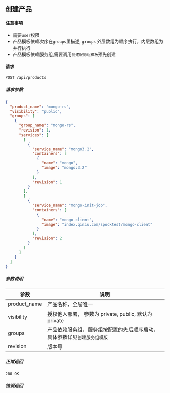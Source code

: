 ## 创建产品

#### 注意事项

- 需要`user`权限
- 产品模板依赖次序在`groups`里描述, `groups` 外层数组为顺序执行，内层数组为并行执行
- 产品模板依赖服务组,需要调用`创建服务组模板`预先创建

#### 请求

```
POST /api/products
```

##### 请求参数

```json
{
  "product_name": "mongo-rs",
  "visibility": "public",
  "groups": [
    {
      "group_name": "mongo-rs",
      "revision": 1,
      "services": [
        [
          {
            "service_name": "mongo3.2",
            "containers": [
              {
                "name": "mongo",
                "image": "mongo:3.2"
              }
            ],
            "revision": 1
          }
        ],
        [
          {
            "service_name": "mongo-init-job",
            "containers": [
              {
                "name": "mongo-client",
                "image": "index.qiniu.com/spocktest/mongo-client"
              }
            ],
            "revision": 2
          }
        ]
      ]
    }
  ]
}
```

##### 参数说明

|参数|说明|
|---|---|
|product_name|产品名称，全局唯一|
|visibility| 授权他人部署， 参数为 private, public, 默认为 private
|groups|产品依赖服务组，服务组按配置的先后顺序启动，具体参数详见`创建服务组模版`|
|revision|版本号|

##### 正常返回

```
200 OK
```

##### 错误返回

